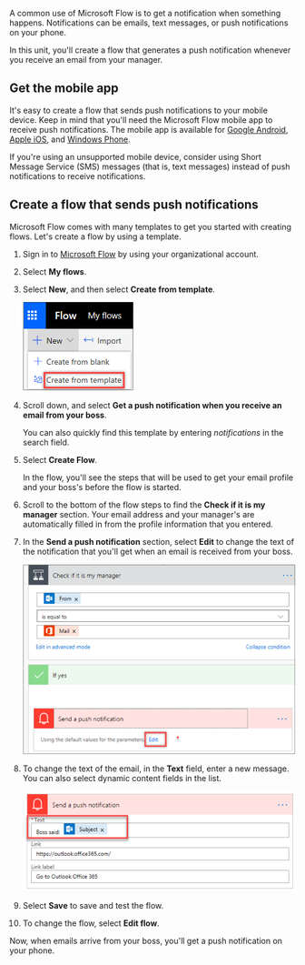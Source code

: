 A common use of Microsoft Flow is to get a notification when something happens. Notifications can be emails, text messages, or push notifications on your phone.

In this unit, you'll create a flow that generates a push notification whenever you receive an email from your manager.

## Get the mobile app

It's easy to create a flow that sends push notifications to your mobile device. Keep in mind that you'll need the Microsoft Flow mobile app to receive push notifications. The mobile app is available for [Google Android](https://play.google.com/store/apps/details?id=com.microsoft.flow), [Apple iOS](https://itunes.apple.com/app/apple-store/id1094928825), and [Windows Phone](https://www.microsoft.com/p/microsoft-flow/9nkn0p5l9n84).

If you're using an unsupported mobile device, consider using Short Message Service (SMS) messages (that is, text messages) instead of push notifications to receive notifications.

## Create a flow that sends push notifications

Microsoft Flow comes with many templates to get you started with creating flows. Let's create a flow by using a template.

1. Sign in to [Microsoft Flow](https://ms.flow.microsoft.com) by using your organizational account.
1. Select **My flows**.
1. Select **New**, and then select **Create from template**.

    ![Create from template](../media/Flow-notification-boss.png)

1. Scroll down, and select **Get a push notification when you receive an email from your boss**.

    You can also quickly find this template by entering *notifications* in the search field.

1. Select **Create Flow**.

    In the flow, you'll see the steps that will be used to get your email profile and your boss's before the flow is started.

1. Scroll to the bottom of the flow steps to find the **Check if it is my manager** section. Your email address and your manager's are automatically filled in from the profile information that you entered.
1. In the **Send a push notification** section, select **Edit** to change the text of the notification that you'll get when an email is received from your boss.

    ![Edit parameters for the push notification](../media/flow-check-my-manager.png)

1. To change the text of the email, in the **Text** field, enter a new message. You can also select dynamic content fields in the list.

    ![New message text](../media/flow-change-text.png)

1. Select **Save** to save and test the flow.
1. To change the flow, select **Edit flow**.

Now, when emails arrive from your boss, you'll get a push notification on your phone.
